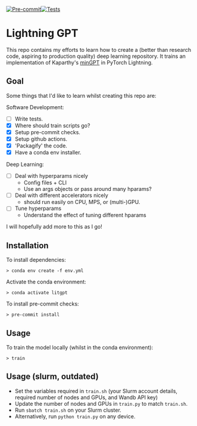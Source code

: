 [![Pre-commit](https://github.com/tomogwen/LitGPT/actions/workflows/pre-commit.yml/badge.svg)](https://github.com/tomogwen/LitGPT/actions/workflows/pre-commit.yml)[![Tests](https://github.com/tomogwen/LitGPT/actions/workflows/tests.yml/badge.svg)](https://github.com/tomogwen/LitGPT/actions/workflows/tests.yml)
# Lightning GPT

This repo contains my efforts to learn how to create a (better than research code, aspiring to production quality) deep learning repository. It trains an implementation of Kaparthy's [minGPT](https://github.com/karpathy/minGPT) in PyTorch Lightning.

## Goal

Some things that I'd like to learn whilst creating this repo are:

Software Development:
- [ ] Write tests.
- [X] Where should train scripts go?
- [X] Setup pre-commit checks.
- [X] Setup github actions.
- [X] 'Packagify' the code.
- [X] Have a conda env installer.

Deep Learning:
- [ ] Deal with hyperparams nicely
    - Config files + CLI
    - Use an args objects or pass around many hparams?
- [ ] Deal with different accelerators nicely
    - should run easily on CPU, MPS, or (multi-)GPU.
- [ ] Tune hyperparams
    - Understand the effect of tuning different hparams

I will hopefully add more to this as I go!

## Installation

To install dependencies:
```
> conda env create -f env.yml
```

Activate the conda environment:
```
> conda activate litgpt
```

To install pre-commit checks:
```
> pre-commit install
```

## Usage

To train the model locally (whilst in the conda environment):
```
> train
```

## Usage (slurm, outdated)

- Set the variables required in `train.sh` (your Slurm account details, required number of nodes and GPUs, and Wandb API key)
- Update the number of nodes and GPUs in `train.py` to match `train.sh`.
- Run `sbatch train.sh` on your Slurm cluster.
- Alternatively, run `python train.py` on any device.
